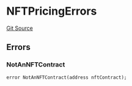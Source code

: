 # NFTPricingErrors
[Git Source](https://github.com/thrackle-io/tron/blob/edf3093a9fed22d64a8edbc89ae73bfbadfe2a42/src/common/IErrors.sol)


## Errors
### NotAnNFTContract

```solidity
error NotAnNFTContract(address nftContract);
```

